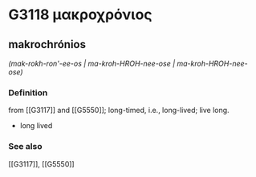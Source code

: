 # G3118 μακροχρόνιος

## makrochrónios

_(mak-rokh-ron'-ee-os | ma-kroh-HROH-nee-ose | ma-kroh-HROH-nee-ose)_

### Definition

from [[G3117]] and [[G5550]]; long-timed, i.e., long-lived; live long.

- long lived

### See also

[[G3117]], [[G5550]]

